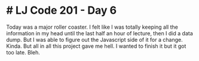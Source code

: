 <!DOCTYPE html>
<html>
<body>

<h1># LJ Code 201 - Day 6</h1>
<p>Today was a major roller coaster. I felt like I was totally keeping all the information in my head until the last half an hour of lecture, then I did a data dump. But I was able to figure out the Javascript side of it for a change. Kinda. But all in all this project gave me hell. I wanted to finish it but it got too late. Bleh. </p>

</body>
</html>
